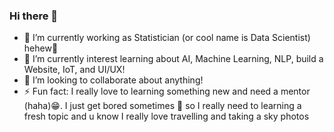 ### Hi there 👋

<!--
**srositad/srositad** is a ✨ _special_ ✨ repository because its `README.md` (this file) appears on your GitHub profile.

Here are some ideas to get you started:

- 🔭 I’m currently working as ...
- 🌱 I’m currently learning ...
- 👯 I’m looking to collaborate ...
- 🤔 I’m looking for help with ...
- 💬 Ask me about ...
- 📫 How to reach me: ...
- 😄 Pronouns: ...
- ⚡ Fun fact: ...
-->
- 🔭 I’m currently working as Statistician (or cool name is Data Scientist) hehew🤩
- 🌱 I’m currently interest learning about AI, Machine Learning, NLP, build a Website, IoT, and UI/UX!
- 👯 I’m looking to collaborate about anything!
- ⚡ Fun fact: I really love to learning something new and need a mentor (haha)😁. I just get bored sometimes 🥱 so I really need to learning a fresh topic and u know I really love travelling and taking a sky photos 
